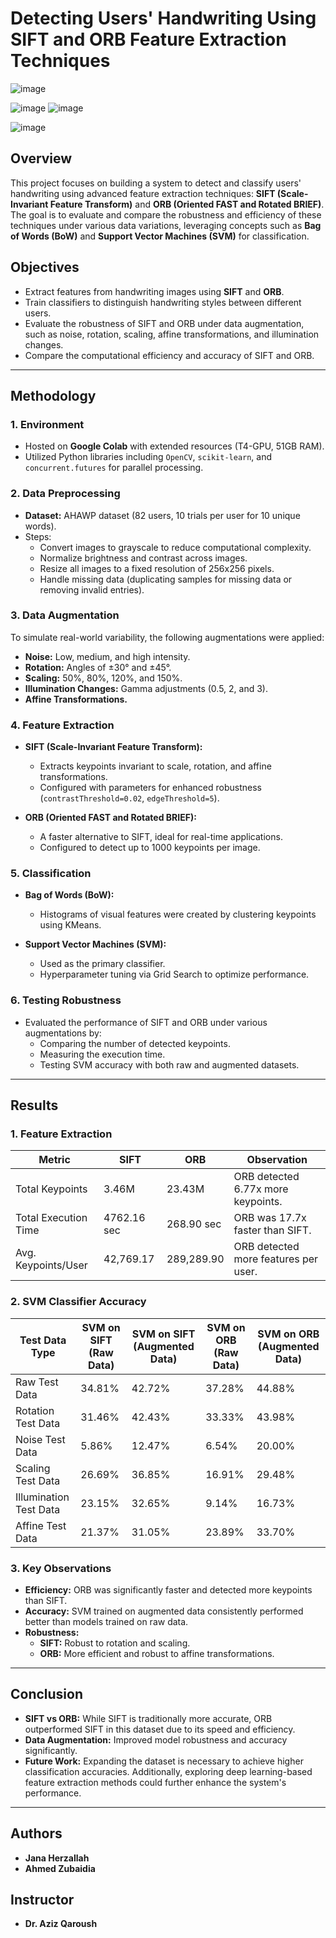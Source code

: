# Detecting Users' Handwriting Using SIFT and ORB Feature Extraction Techniques  

![image](https://github.com/user-attachments/assets/4dda30e1-796d-4feb-a6e4-d8909681c94e)

![image](https://github.com/user-attachments/assets/996df93e-169e-4959-9b3c-2ae01322462c)
![image](https://github.com/user-attachments/assets/3be912f8-084f-4036-9285-1220a315e258)

![image](https://github.com/user-attachments/assets/8641db64-29ab-44df-b3ea-c9aaa1bfbd83)


## Overview  
This project focuses on building a system to detect and classify users' handwriting using advanced feature extraction techniques: **SIFT (Scale-Invariant Feature Transform)** and **ORB (Oriented FAST and Rotated BRIEF)**. The goal is to evaluate and compare the robustness and efficiency of these techniques under various data variations, leveraging concepts such as **Bag of Words (BoW)** and **Support Vector Machines (SVM)** for classification.  

## Objectives  
- Extract features from handwriting images using **SIFT** and **ORB**.  
- Train classifiers to distinguish handwriting styles between different users.  
- Evaluate the robustness of SIFT and ORB under data augmentation, such as noise, rotation, scaling, affine transformations, and illumination changes.  
- Compare the computational efficiency and accuracy of SIFT and ORB.

---

## Methodology  

### 1. **Environment**  
- Hosted on **Google Colab** with extended resources (T4-GPU, 51GB RAM).  
- Utilized Python libraries including `OpenCV`, `scikit-learn`, and `concurrent.futures` for parallel processing.  

### 2. **Data Preprocessing**  
- **Dataset:** AHAWP dataset (82 users, 10 trials per user for 10 unique words).  
- Steps:  
  - Convert images to grayscale to reduce computational complexity.  
  - Normalize brightness and contrast across images.  
  - Resize all images to a fixed resolution of 256x256 pixels.  
  - Handle missing data (duplicating samples for missing data or removing invalid entries).  

### 3. **Data Augmentation**  
To simulate real-world variability, the following augmentations were applied:  
- **Noise:** Low, medium, and high intensity.  
- **Rotation:** Angles of ±30° and ±45°.  
- **Scaling:** 50%, 80%, 120%, and 150%.  
- **Illumination Changes:** Gamma adjustments (0.5, 2, and 3).  
- **Affine Transformations.**

### 4. **Feature Extraction**  
- **SIFT (Scale-Invariant Feature Transform):**  
  - Extracts keypoints invariant to scale, rotation, and affine transformations.  
  - Configured with parameters for enhanced robustness (`contrastThreshold=0.02`, `edgeThreshold=5`).  

- **ORB (Oriented FAST and Rotated BRIEF):**  
  - A faster alternative to SIFT, ideal for real-time applications.  
  - Configured to detect up to 1000 keypoints per image.  

### 5. **Classification**  
- **Bag of Words (BoW):**  
  - Histograms of visual features were created by clustering keypoints using KMeans.  

- **Support Vector Machines (SVM):**  
  - Used as the primary classifier.  
  - Hyperparameter tuning via Grid Search to optimize performance.  

### 6. **Testing Robustness**  
- Evaluated the performance of SIFT and ORB under various augmentations by:  
  - Comparing the number of detected keypoints.  
  - Measuring the execution time.  
  - Testing SVM accuracy with both raw and augmented datasets.

---

## Results  

### 1. **Feature Extraction**  
| Metric                | SIFT          | ORB          | Observation                                |
|-----------------------|---------------|--------------|--------------------------------------------|
| Total Keypoints       | 3.46M         | 23.43M       | ORB detected 6.77x more keypoints.         |
| Total Execution Time  | 4762.16 sec   | 268.90 sec   | ORB was 17.7x faster than SIFT.            |
| Avg. Keypoints/User   | 42,769.17     | 289,289.90   | ORB detected more features per user.       |

### 2. **SVM Classifier Accuracy**  
| Test Data Type         | SVM on SIFT (Raw Data) | SVM on SIFT (Augmented Data) | SVM on ORB (Raw Data) | SVM on ORB (Augmented Data) |
|------------------------|------------------------|------------------------------|-----------------------|-----------------------------|
| Raw Test Data          | 34.81%                | 42.72%                      | 37.28%               | 44.88%                     |
| Rotation Test Data     | 31.46%                | 42.43%                      | 33.33%               | 43.98%                     |
| Noise Test Data        | 5.86%                 | 12.47%                      | 6.54%                | 20.00%                     |
| Scaling Test Data      | 26.69%                | 36.85%                      | 16.91%               | 29.48%                     |
| Illumination Test Data | 23.15%                | 32.65%                      | 9.14%                | 16.73%                     |
| Affine Test Data       | 21.37%                | 31.05%                      | 23.89%               | 33.70%                     |

### 3. **Key Observations**  
- **Efficiency:** ORB was significantly faster and detected more keypoints than SIFT.  
- **Accuracy:** SVM trained on augmented data consistently performed better than models trained on raw data.  
- **Robustness:**  
  - **SIFT:** Robust to rotation and scaling.  
  - **ORB:** More efficient and robust to affine transformations.  

---

## Conclusion  
- **SIFT vs ORB:** While SIFT is traditionally more accurate, ORB outperformed SIFT in this dataset due to its speed and efficiency.  
- **Data Augmentation:** Improved model robustness and accuracy significantly.  
- **Future Work:** Expanding the dataset is necessary to achieve higher classification accuracies. Additionally, exploring deep learning-based feature extraction methods could further enhance the system's performance.  

---

## Authors  
- **Jana Herzallah**  
- **Ahmed Zubaidia**  

## Instructor  
- **Dr. Aziz Qaroush**  
